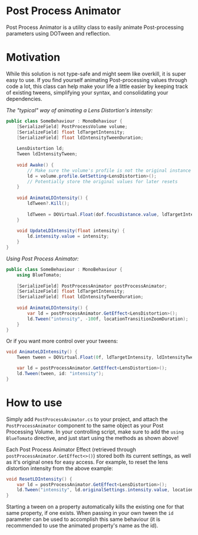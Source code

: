 # Post Process Animator
Post Process Animator is a utility class to easily animate Post-processing parameters using DOTween and reflection.

# Motivation
While this solution is not type-safe and might seem like overkill, it is super easy to use. If you find yourself animating Post-processing values through code a lot, this class can help make your life a little easier by keeping track of existing tweens, simplifying your syntax, and consolidating your dependencies.

*The "typical" way of animating a Lens Distortion's intensity:*
```csharp
public class SomeBehaviour : MonoBehaviour {
    [SerializeField] PostProcessVolume volume;
    [SerializeField] float ldTargetIntensity;
    [SerializeField] float ldIntensityTweenDuration;
    
    LensDistortion ld;
    Tween ldIntensityTween;
    
    void Awake() {
        // Make sure the volume's profile is not the original instance if you don't want to modify the Scriptable Object stored in your project. Multiple scripts might be touching it, so you'd need a static or shared bool somewhere.
        ld = volume.profile.GetSetting<LensDistortion>();
        // Potentially store the original values for later resets
    }
    
    void AnimateLDIntensity() {
        ldTween?.Kill();
        
        ldTween = DOVirtual.Float(dof.focusDistance.value, ldTargetIntensity, ldIntensityTweenDuration, UpdateLDIntensity);
    }
    
    void UpdateLDIntensity(float intensity) {
        ld.intensity.value = intensity;
    }
}
```

*Using Post Process Animator:*
```csharp
public class SomeBehaviour : MonoBehaviour {
    using BlueTomato;
    
    [SerializeField] PostProcessAnimator postProcessAnimator;
    [SerializeField] float ldTargetIntensity;
    [SerializeField] float ldIntensityTweenDuration;
    
    void AnimateLDIntensity() {
        var ld = postProcessAnimator.GetEffect<LensDistortion>();
        ld.Tween("intensity", -100f, locationTransitionZoomDuration);
    }
}
```

Or if you want more control over your tweens:

```csharp
void AnimateLDIntensity() {
    Tween tween = DOVirtual.Float(0f, ldTargetIntensity, ldIntensityTweenSpeed, x => ld.settings.intensity.value = x).SetSpeedBased();

    var ld = postProcessAnimator.GetEffect<LensDistortion>();
    ld.Tween(tween, id: "intensity");
}
```

# How to use
Simply add `PostProcessAnimator.cs` to your project, and attach the `PostProcessAnimator` component to the same object as your Post Processing Volume. In your controlling script, make sure to add the `using BlueTomato` directive, and just start using the methods as shown above!

Each Post Process Animator Effect (retrieved through `postProcessAnimator.GetEffect<>()`) stored both its current settings, as well as it's original ones for easy access. For example, to reset the lens distortion intensity from the above example:

```csharp
void ResetLDIntensity() {
    var ld = postProcessAnimator.GetEffect<LensDistortion>();
    ld.Tween("intensity", ld.originalSettings.intensity.value, locationTransitionZoomDuration);
}
```

Starting a tween on a property automatically kills the existing one for that same property, if one exists. When passing in your own tween the `id` parameter can be used to accomplish this same behaviour (it is recommended to use the animated property's name as the id).
